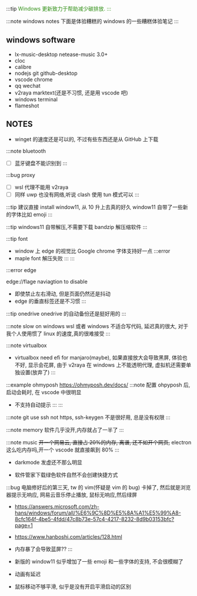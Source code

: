 :::tip
<iconify-icon icon="fluent:leaf-two-20-regular" style="color: #2c8d11;" />
Windows 更新致力于帮助减少碳排放.
:::

:::note windows notes
下面是体验糟糕的 windows 的一些糟糕体验笔记
:::

## windows software

* lx-music-desktop netease-music 3.0+
* cloc
* calibre
* nodejs  git github-desktop
* vscode chrome
* qq wechat 
* v2raya marktext(还是不习惯, 还是用 vscode 吧)  
* windows terminal
* flameshot

## NOTES

* winget 的速度还是可以的, 不过有些东西还是从 GitHub 上下载

:::note bluetooth
- [ ] 蓝牙键盘不能识别到
:::

:::bug proxy
- [ ] wsl 代理不能用 v2raya
- [ ] 同样 uwp 也没有网络,听说 clash 使用 tun 模式可以
:::

:::tip
建议直接 install window11, 从 10 升上去真的好久
window11 自带了一些新的字体比如 emoji
:::

:::tip
windows11 自带解压,不需要下载 bandzip 解压缩软件
:::

:::tip font
* window 上 edge 的视觉比 Google chrome 字体支持好一点
:::error
* maple font 解压失败
:::
:::

:::error edge

edge://flage naviagtion to disable

* 即使禁止左右滑动, 但是页面仍然还是抖动
* edge 的垂直标签还是不习惯
:::

:::tip onedrive
onedrive 的自动备份还是挺好用的
:::

:::note slow on windows
wsl 或者 windows 不适合写代码, 延迟真的很大, 对于我个人使用惯了 linux 的速度,真的很难接受
::: 

:::note virtualbox
* virtualbox need efi for manjaro(maybe), 如果直接放大会导致黑屏, 体验也不好, 显示会花屏, 由于 v2raya 在 windows 上不能透明代理, 虚拟机还需要单独设置(放弃了)
:::

:::example ohmyposh
https://ohmyposh.dev/docs/
:::note
配置 ohpyposh 后, 启动会耗时, 在 vscode 中很明显
* 不支持自动提示
:::
:::

:::note git
use ssh not https,  ssh-keygen 不是很好用, 总是没有权限
:::

:::note memory
软件几乎没开,内存就占了一半了
:::

:::note music 
~~开一个网易云, 直接占 20%的内存, 离谱, 还不如开个网页,~~ electron 这么吃内存吗,开一个 vscode 就直接飙到 80%
:::

* darkmode 发虚还不那么明显


* 软件管家下载绿色软件自然不会创建快捷方式

:::bug
电脑修好后的第三天, tw 的 vim(怀疑是 vim 的 bug) 卡掉了, 然后就是浏览器提示无响应, 网易云音乐停止播放, 鼠标无响应,然后绿屏
* https://answers.microsoft.com/zh-hans/windows/forum/all/%E6%9C%8D%E5%8A%A1%E5%99%A8-8cfc164f-4be5-4fdd/47c8b73e-57c4-4217-8232-8d9b03153bfc?page=1
* https://www.hanboshi.com/articles/128.html
* 内存暴了会导致蓝屏?? 
:::

* 新版的 window11 似乎增加了一些 emoji 和一些字体的支持, 不会很模糊了
* 动画有延迟
* 鼠标移动不够平滑, 似乎是没有开启平滑启动的区别